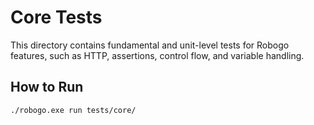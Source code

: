 # Core Tests

This directory contains fundamental and unit-level tests for Robogo features, such as HTTP, assertions, control flow, and variable handling.

## How to Run

```bash
./robogo.exe run tests/core/
``` 